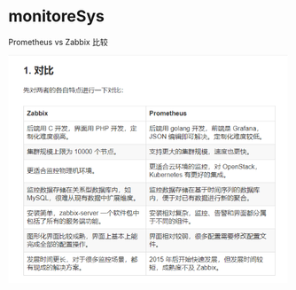 # monitoreSys
Prometheus vs Zabbix 比较

![login](https://github.com/bjx2130/monitoreSys/blob/master/monitor.PNG)
